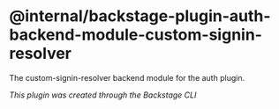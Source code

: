 # @internal/backstage-plugin-auth-backend-module-custom-signin-resolver

The custom-signin-resolver backend module for the auth plugin.

_This plugin was created through the Backstage CLI_
